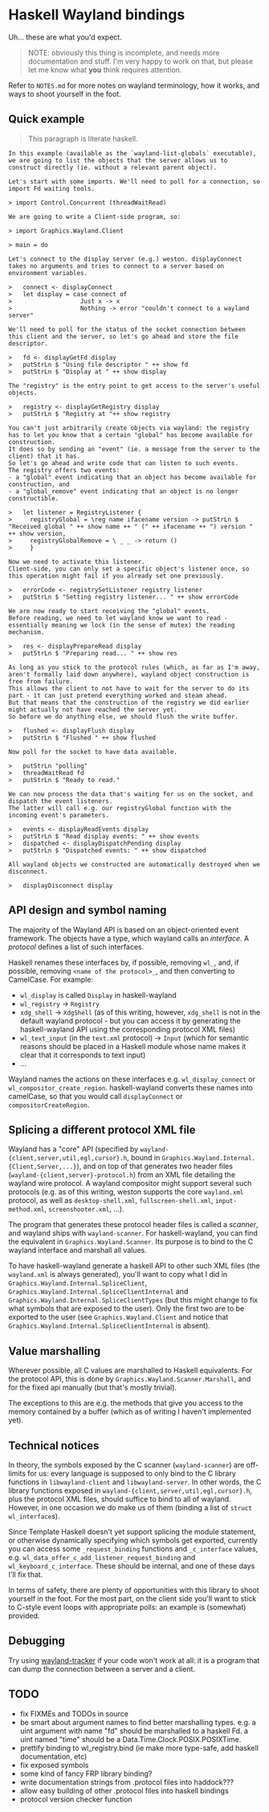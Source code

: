 # Haskell Wayland bindings #
Uh... these are what you'd expect.

> NOTE: obviously this thing is incomplete, and needs more documentation and stuff. I'm very happy to work on that, but please let me know what **you** think requires attention.

Refer to `NOTES.md` for more notes on wayland terminology, how it works, and ways to shoot yourself in the foot.


## Quick example ##

> This paragraph is literate haskell.

    In this example (available as the `wayland-list-globals` executable), we are going to list the objects that the server allows us to construct directly (ie. without a relevant parent object).

    Let's start with some imports. We'll need to poll for a connection, so import Fd waiting tools.

    > import Control.Concurrent (threadWaitRead)

    We are going to write a Client-side program, so:

    > import Graphics.Wayland.Client

    > main = do

    Let's connect to the display server (e.g.) weston. displayConnect takes no arguments and tries to connect to a server based on environment variables.

    >   connect <- displayConnect
    >   let display = case connect of
    >                   Just x -> x
    >                   Nothing -> error "couldn't connect to a wayland server"

    We'll need to poll for the status of the socket connection between this client and the server, so let's go ahead and store the file descriptor.

    >   fd <- displayGetFd display
    >   putStrLn $ "Using file descriptor " ++ show fd
    >   putStrLn $ "Display at " ++ show display

    The "registry" is the entry point to get access to the server's useful objects.

    >   registry <- displayGetRegistry display
    >   putStrLn $ "Registry at "++ show registry

    You can't just arbitrarily create objects via wayland: the registry has to let you know that a certain "global" has become available for construction.
	It does so by sending an "event" (ie. a message from the server to the client) that it has.
	So let's go ahead and write code that can listen to such events.
	The registry offers two events:
	- a "global" event indicating that an object has become available for construction, and
	- a "global_remove" event indicating that an object is no longer constructible.

    >   let listener = RegistryListener {
    >     registryGlobal = \reg name ifacename version -> putStrLn $ "Received global " ++ show name ++ " (" ++ ifacename ++ ") version " ++ show version,
    >     registryGlobalRemove = \ _ _ -> return ()
    >     }

    Now we need to activate this listener.
	Client-side, you can only set a specific object's listener once, so this operation might fail if you already set one previously.

    >   errorCode <- registrySetListener registry listener
    >   putStrLn $ "Setting registry listener... " ++ show errorCode

	We are now ready to start receiving the "global" events.
	Before reading, we need to let wayland know we want to read - essentially meaning we lock (in the sense of mutex) the reading mechanism.

    >   res <- displayPrepareRead display
    >   putStrLn $ "Preparing read... " ++ show res

    As long as you stick to the protocol rules (which, as far as I'm away, aren't formally laid down anywhere), wayland object construction is free from failure.
	This allows the client to not have to wait for the server to do its part - it can just pretend everything worked and steam ahead.
	But that means that the construction of the registry we did earlier might actually not have reached the server yet.
	So before we do anything else, we should flush the write buffer.

    >   flushed <- displayFlush display
    >   putStrLn $ "Flushed " ++ show flushed

    Now poll for the socket to have data available.

    >   putStrLn "polling"
    >   threadWaitRead fd
    >   putStrLn $ "Ready to read."

    We can now process the data that's waiting for us on the socket, and dispatch the event listeners.
	The latter will call e.g. our registryGlobal function with the incoming event's parameters.

    >   events <- displayReadEvents display
    >   putStrLn $ "Read display events: " ++ show events
    >   dispatched <- displayDispatchPending display
    >   putStrLn $ "Dispatched events: " ++ show dispatched

    All wayland objects we constructed are automatically destroyed when we disconnect.

    >   displayDisconnect display


## API design and symbol naming ##

The majority of the Wayland API is based on an object-oriented event framework.
The objects have a type, which wayland calls an _interface_.
A _protocol_ defines a list of such interfaces.

Haskell renames these interfaces by, if possible, removing `wl_`, and, if possible, removing `<name of the protocol>_`, and then converting to CamelCase.
For example:

- `wl_display` is called `Display` in haskell-wayland
- `wl_registry` -> `Registry`
- `xdg_shell` -> `XdgShell` (as of this writing, however, `xdg_shell` is not in the default wayland protocol - but you can access it by generating the haskell-wayland API using the corresponding protocol XML files)
- `wl_text_input` (in the `text.xml` protocol) -> `Input` (which for semantic reasons should be placed in a Haskell module whose name makes it clear that it corresponds to text input)
- ...

Wayland names the actions on these interfaces e.g. `wl_display_connect` or `wl_compositor_create_region`. haskell-wayland converts these names into camelCase, so that you would call `displayConnect` or `compositorCreateRegion`.


## Splicing a different protocol XML file ##

Wayland has a "core" API (specified by `wayland-{client,server,util,egl,cursor}.h`, bound in `Graphics.Wayland.Internal.{Client,Server,...}`), and on top of that generates two header files (`wayland-{client,server}-protocol.h`) from an XML file detailing the wayland wire protocol.
A wayland compositor might support several such protocols (e.g. as of this writing, weston supports the core `wayland.xml` protocol, as well as `desktop-shell.xml`, `fullscreen-shell.xml`, `input-method.xml`, `screenshooter.xml`, ...).

The program that generates these protocol header files is called a _scanner_, and wayland ships with `wayland-scanner`.
For haskell-wayland, you can find the equivalent in `Graphics.Wayland.Scanner`.
Its purpose is to bind to the C wayland interface and marshall all values.

To have haskell-wayland generate a haskell API to other such XML files (the `wayland.xml` is always generated), you'll want to copy what I did in `Graphics.Wayland.Internal.SpliceClient`, `Graphics.Wayland.Internal.SpliceClientInternal` and `Graphics.Wayland.Internal.SpliceClientTypes` (but this might change to fix what symbols that are exposed to the user).
Only the first two are to be exported to the user (see `Graphics.Wayland.Client` and notice that `Graphics.Wayland.Internal.SpliceClientInternal` is absent).


## Value marshalling ##

Wherever possible, all C values are marshalled to Haskell equivalents.
For the protocol API, this is done by `Graphics.Wayland.Scanner.Marshall`, and for the fixed api manually (but that's mostly trivial).

The exceptions to this are e.g. the methods that give you access to the memory contained by a buffer (which as of writing I haven't implemented yet).


## Technical notices ##

In theory, the symbols exposed by the C scanner (`wayland-scanner`) are off-limits for us: every language is supposed to only bind to the C library functions in `libwayland-client` and `libwayland-server`. In other words, the C library functions exposed in `wayland-{client,server,util,egl,cursor}.h`, plus the protocol XML files, should suffice to bind to all of wayland. However, in one occasion we do make us of them (binding a list of `struct wl_interface`s).

Since Template Haskell doesn't yet support splicing the module statement, or otherwise dynamically specifying which symbols get exported, currently you can access some `_request_binding` functions and `_c_interface` values, e.g. `wl_data_offer_c_add_listener_request_binding` and `wl_keyboard_c_interface`. These should be internal, and one of these days I'll fix that.

In terms of safety, there are plenty of opportunities with this library to shoot yourself in the foot.
For the most part, on the client side you'll want to stick to C-style event loops with appropriate polls: an example is (somewhat) provided.


## Debugging ##

Try using [wayland-tracker](https://github.com/01org/wayland-tracker) if your code won't work at all: it is a program that can dump the connection between a server and a client.


## TODO ##

- fix FIXMEs and TODOs in source
- be smart about argument names to find better marshalling types. e.g. a uint argument with name "fd" should be marshalled to a haskell Fd. a uint named "time" should be a Data.Time.Clock.POSIX.POSIXTime.
- prettify binding to wl_registry.bind (ie make more type-safe, add haskell documentation, etc)
- fix exposed symbols
- some kind of fancy FRP library binding?
- write documentation strings from .protocol files into haddock???
- allow easy building of other .protocol files into haskell bindings
- protocol version checker function
